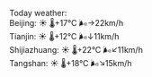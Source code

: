 Today weather:  
Beijing: ☀️   🌡️+17°C 🌬️→22km/h  
Tianjin: ☀️   🌡️+12°C 🌬️↓11km/h  
Shijiazhuang: ☀️   🌡️+22°C 🌬️↙11km/h  
Tangshan: ☀️   🌡️+18°C 🌬️↘15km/h  
